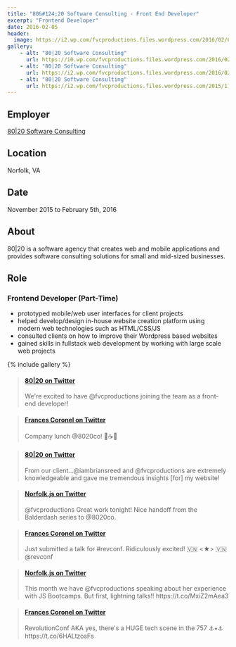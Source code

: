 ```yaml
---
title: "80&#124;20 Software Consulting - Front End Developer"
excerpt: "Frontend Developer"
date: 2016-02-05
header:
  image: https://i2.wp.com/fvcproductions.files.wordpress.com/2016/02/64e84044-e263-4dd1-94ac-ff1bf9a6d179.jpg
gallery:
    - alt: "80|20 Software Consulting"
      url: https://i0.wp.com/fvcproductions.files.wordpress.com/2016/02/4dfb4620-587f-486d-96fb-518bf9736736.jpg
    - alt: "80|20 Software Consulting"
      url: https://i2.wp.com/fvcproductions.files.wordpress.com/2016/02/64e84044-e263-4dd1-94ac-ff1bf9a6d179.jpg
    - alt: "80|20 Software Consulting"
      url: https://i2.wp.com/fvcproductions.files.wordpress.com/2015/11/norfolkjs-jan-2016-0032.jpg
---
```


## Employer

<a title="80|20 Software Consulting" href="https://madeby8020.com" target="_blank" rel="noopener">80|20 Software Consulting</a>

## Location

Norfolk, VA

## Date

November 2015 to February 5th, 2016

## About

<p>80|20 is a software agency that creates web and mobile applications and provides software consulting solutions for small and mid-sized businesses.</p>

## Role

### Frontend Developer (Part-Time)

- prototyped mobile/web user interfaces for client projects
- helped develop/design in-house website creation platform using modern web technologies such as HTML/CSS/JS
- consulted clients on how to improve their Wordpress based websites
- gained skills in fullstack web development by working with large scale web projects

{% include gallery %}

<blockquote class="embedly-card"><h4><a href="https://twitter.com/madeby8020/status/669603319330021377">80|20 on Twitter</a></h4><p>We're excited to have @fvcproductions joining the team as a front-end developer!</p></blockquote>

<blockquote class="embedly-card"><h4><a href="https://twitter.com/fvcproductions/status/700371760663891968">Frances Coronel on Twitter</a></h4><p>Company lunch @8020co! 🍳☕️🍞</p></blockquote>

<blockquote class="embedly-card"><h4><a href="https://twitter.com/madeby8020/status/673989239827267586">80|20 on Twitter</a></h4><p>From our client...@iambriansreed and @fvcproductions are extremely knowledgeable and gave me tremendous insights [for] my website!</p></blockquote>

<blockquote class="embedly-card"><h4><a href="https://twitter.com/NorfolkJS/status/689321587045056512">Norfolk.js on Twitter</a></h4><p>@fvcproductions Great work tonight! Nice handoff from the Balderdash series to @8020co.</p></blockquote>

<blockquote class="embedly-card"><h4><a href="https://twitter.com/fvcproductions/status/684940206785589248">Frances Coronel on Twitter</a></h4><p>Just submitted a talk for #revconf. Ridiculously excited! 🇻🇳 &lt;★&gt; 🇻🇳 @revconf</p></blockquote>

<blockquote class="embedly-card"><h4><a href="https://twitter.com/NorfolkJS/status/685708460743389184">Norfolk.js on Twitter</a></h4><p>This month we have @fvcproductions speaking about her experience with JS Bootcamps. But first, lightning talks!! https://t.co/MxiZ2mAea3</p></blockquote>

<blockquote class="embedly-card"><h4><a href="https://twitter.com/fvcproductions/status/730577559054778368">Frances Coronel on Twitter</a></h4><p>RevolutionConf AKA yes, there's a HUGE tech scene in the 757 ⚓️⭑⚓️ https://t.co/6HALtzosFs</p></blockquote>